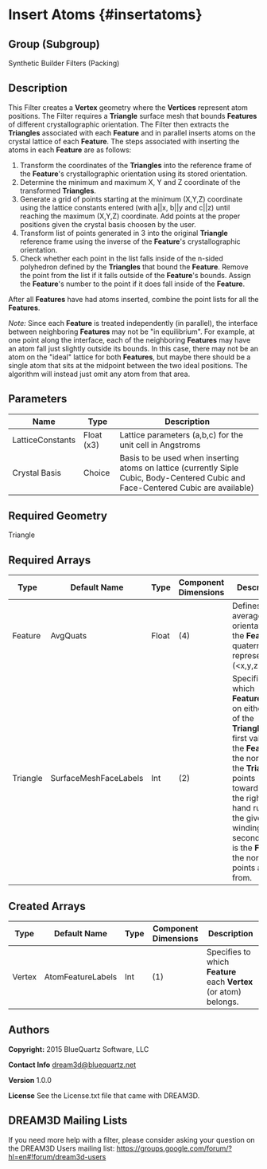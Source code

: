 Insert Atoms {#insertatoms}
=============

## Group (Subgroup) ##
Synthetic Builder Filters (Packing)

## Description ##
This Filter creates a **Vertex** geometry where the **Vertices** represent atom positions.  The Filter requires a **Triangle** surface mesh that bounds **Features** of different crystallographic orientation.  The Filter then extracts the **Triangles** associated with each **Feature** and in parallel inserts atoms on the crystal lattice of each **Feature**.  The steps associated with inserting the atoms in each **Feature** are as follows:

1. Transform the coordinates of the **Triangles** into the reference frame of the **Feature**'s crystallographic orientation using its stored orientation.
2. Determine the minimum and maximum X, Y and Z coordinate of the transformed **Triangles**.
3. Generate a grid of points starting at the minimum (X,Y,Z) coordinate using the lattice constants entered (with a||x, b||y and c||z) until reaching the maximum (X,Y,Z) coordinate. Add points at the proper positions given the crystal basis choosen by the user. 
4. Transform list of points generated in 3 into the original **Triangle** reference frame using the inverse of the **Feature**'s crystallographic orientation.
5. Check whether each point in the list falls inside of the n-sided polyhedron defined by the **Triangles** that bound the **Feature**.  Remove the point from the list if it falls outside of the **Feature**'s bounds. Assign the **Feature**'s number to the point if it does fall inside of the **Feature**.

After all **Features** have had atoms inserted, combine the point lists for all the **Features**.

*Note:* Since each **Feature** is treated independently (in parallel), the interface between neighboring **Features** may not be "in equilibrium".  For example, at one point along the interface, each of the neighboring **Features** may have an atom fall just slightly outside its bounds.  In this case, there may not be an atom on the "ideal" lattice for both **Features**, but maybe there should be a single atom that sits at the midpoint between the two ideal positions.  The algorithm will instead just omit any atom from that area.

## Parameters ##
| Name | Type | Description |
|------|------| ----------- |
| LatticeConstants | Float (x3) | Lattice parameters (a,b,c) for the unit cell in Angstroms |
| Crystal Basis | Choice | Basis to be used when inserting atoms on lattice (currently Siple Cubic, Body-Centered Cubic and Face-Centered Cubic are available) |

## Required Geometry ##
Triangle

## Required Arrays ##
| Type | Default Name | Type | Component Dimensions | Description |
|------|--------------|-------------|---------|-----|
| Feature | AvgQuats | Float | (4) | Defines the average orientation of the **Feature** in quaternion representation  (<x,y,z>, w) |
| Triangle | SurfaceMeshFaceLabels | Int | (2) | Specifies which **Features** lie on either side of the **Triangle**.  The first value is the **Feature** the normal of the **Triangle** points towards using the right-hand rule for the given winding.  The second value is the **Feature** the normal points away from. |

## Created Arrays ##
| Type | Default Name | Type | Component Dimensions | Description |
|------|--------------|-------------|---------|-----|
| Vertex | AtomFeatureLabels | Int | (1) | Specifies to which **Feature** each **Vertex** (or atom) belongs. |

## Authors ##
**Copyright:** 2015 BlueQuartz Software, LLC

**Contact Info** dream3d@bluequartz.net

**Version** 1.0.0

**License**  See the License.txt file that came with DREAM3D.




## DREAM3D Mailing Lists ##

If you need more help with a filter, please consider asking your question on the DREAM3D Users mailing list:
https://groups.google.com/forum/?hl=en#!forum/dream3d-users

